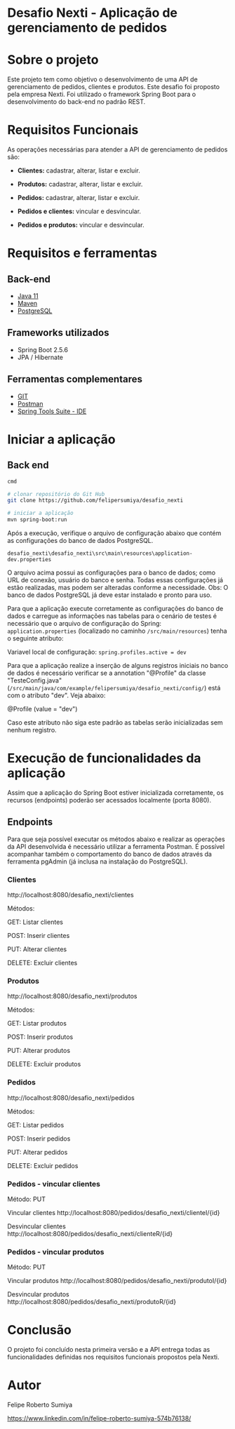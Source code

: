 # Desafio Nexti - Aplicação de gerenciamento de pedidos


# Sobre o projeto

Este projeto tem como objetivo o desenvolvimento de uma API de gerenciamento de pedidos, clientes e produtos. Este desafio foi proposto pela empresa Nexti. Foi utilizado o framework Spring Boot para o desenvolvimento do back-end no padrão REST.

# Requisitos Funcionais

As operações necessárias para atender a API de gerenciamento de pedidos são:

- **Clientes:** cadastrar, alterar, listar e excluir.

- **Produtos:** cadastrar, alterar, listar e excluir.

- **Pedidos:** cadastrar, alterar, listar e excluir.

- **Pedidos e clientes:** vincular e desvincular.

- **Pedidos e produtos:** vincular e desvincular.


# Requisitos e ferramentas
## Back-end

* [Java 11](https://www.oracle.com/java/technologies/javase/jdk11-archive-downloads.html)
* [Maven](http://maven.apache.org/install.html)
* [PostgreSQL](https://www.postgresql.org/download/windows/)

## Frameworks utilizados
- Spring Boot 2.5.6
- JPA / Hibernate

## Ferramentas complementares

* [GIT](https://git-scm.com/download/win)
* [Postman](https://www.postman.com/downloads/)
* [Spring Tools Suite - IDE](https://spring.io/tools)

# Iniciar a aplicação
## Back end

```bash
cmd

# clonar repositório do Git Hub
git clone https://github.com/felipersumiya/desafio_nexti

# iniciar a aplicação
mvn spring-boot:run
```

Após a execução, verifique o arquivo de configuração abaixo que contém as configurações do banco de dados PostgreSQL.


``desafio_nexti\desafio_nexti\src\main\resources\application-dev.properties ``

O arquivo acima possui as configurações para o banco de dados; como URL de conexão, usuário do banco e senha. Todas essas configurações já estão realizadas, mas podem ser alteradas conforme a necessidade.
Obs: O banco de dados PostgreSQL já deve estar instalado e pronto para uso.

Para que a aplicação execute corretamente as configurações do banco de dados e carregue as informações nas tabelas para o cenário de testes é necessário que o arquivo de configuração do Spring: ``application.properties`` (localizado no caminho ``/src/main/resources``) tenha o seguinte atributo:

Variavel local de configuração:
``spring.profiles.active = dev``

Para que a aplicação realize a inserção de alguns registros iniciais no banco de dados é necessário verificar se a annotation "@Profile" da classe "TesteConfig.java" (``/src/main/java/com/example/felipersumiya/desafio_nexti/config/``) está com o atributo "dev". Veja abaixo:

@Profile (value = "dev")

Caso este atributo não siga este padrão as tabelas serão inicializadas sem nenhum registro.


# Execução de funcionalidades da aplicação

Assim que a aplicação do Spring Boot estiver inicializada corretamente, os recursos (endpoints) poderão ser acessados localmente (porta 8080).


## Endpoints

Para que seja possível executar os métodos abaixo e realizar as operações da API desenvolvida é necessário utilizar a ferramenta Postman. É possível acompanhar também o comportamento do banco de dados através da ferramenta pgAdmin (já inclusa na instalação do PostgreSQL).

### Clientes

http://localhost:8080/desafio_nexti/clientes

Métodos:

GET: Listar clientes

POST: Inserir clientes

PUT: Alterar clientes

DELETE: Excluir clientes



### Produtos
http://localhost:8080/desafio_nexti/produtos

Métodos:

GET: Listar produtos

POST: Inserir produtos

PUT: Alterar produtos

DELETE: Excluir produtos


### Pedidos
http://localhost:8080/desafio_nexti/pedidos

Métodos:

GET: Listar pedidos

POST: Inserir pedidos

PUT: Alterar pedidos

DELETE: Excluir pedidos


### Pedidos - vincular clientes
Método: PUT

Vincular clientes
http://localhost:8080/pedidos/desafio_nexti/clienteI/{id}

Desvincular clientes
http://localhost:8080/pedidos/desafio_nexti/clienteR/{id}

### Pedidos - vincular produtos
Método: PUT

Vincular produtos
http://localhost:8080/pedidos/desafio_nexti/produtoI/{id}

Desvincular produtos
http://localhost:8080/pedidos/desafio_nexti/produtoR/{id}

# Conclusão

O projeto foi concluído nesta primeira versão e a API entrega todas as funcionalidades definidas nos requisitos funcionais propostos pela Nexti.


# Autor
Felipe Roberto Sumiya

https://www.linkedin.com/in/felipe-roberto-sumiya-574b76138/
